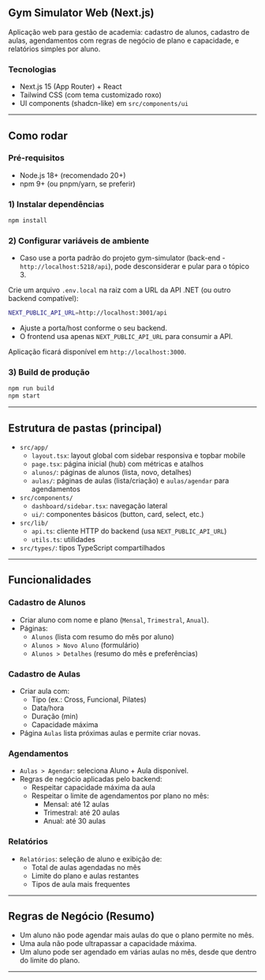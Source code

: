 ## Gym Simulator Web (Next.js)

Aplicação web para gestão de academia: cadastro de alunos, cadastro de aulas, agendamentos com regras de negócio de plano e capacidade, e relatórios simples por aluno.

### Tecnologias

- Next.js 15 (App Router) + React
- Tailwind CSS (com tema customizado roxo)
- UI components (shadcn-like) em `src/components/ui`

---

## Como rodar

### Pré-requisitos

- Node.js 18+ (recomendado 20+)
- npm 9+ (ou pnpm/yarn, se preferir)

### 1) Instalar dependências

```bash
npm install
```

### 2) Configurar variáveis de ambiente

- Caso use a porta padrão do projeto gym-simulator (back-end - `http://localhost:5218/api`), pode desconsiderar e pular para o tópico 3.

Crie um arquivo `.env.local` na raiz com a URL da API .NET (ou outro backend compatível):

```bash
NEXT_PUBLIC_API_URL=http://localhost:3001/api
```

- Ajuste a porta/host conforme o seu backend.
- O frontend usa apenas `NEXT_PUBLIC_API_URL` para consumir a API.

Aplicação ficará disponível em `http://localhost:3000`.

### 3) Build de produção

```bash
npm run build
npm start
```

---

## Estrutura de pastas (principal)

- `src/app/`
  - `layout.tsx`: layout global com sidebar responsiva e topbar mobile
  - `page.tsx`: página inicial (hub) com métricas e atalhos
  - `alunos/`: páginas de alunos (lista, novo, detalhes)
  - `aulas/`: páginas de aulas (lista/criação) e `aulas/agendar` para agendamentos
- `src/components/`
  - `dashboard/sidebar.tsx`: navegação lateral
  - `ui/`: componentes básicos (button, card, select, etc.)
- `src/lib/`
  - `api.ts`: cliente HTTP do backend (usa `NEXT_PUBLIC_API_URL`)
  - `utils.ts`: utilidades
- `src/types/`: tipos TypeScript compartilhados

---

## Funcionalidades

### Cadastro de Alunos

- Criar aluno com nome e plano (`Mensal`, `Trimestral`, `Anual`).
- Páginas:
  - `Alunos` (lista com resumo do mês por aluno)
  - `Alunos > Novo Aluno` (formulário)
  - `Alunos > Detalhes` (resumo do mês e preferências)

### Cadastro de Aulas

- Criar aula com:
  - Tipo (ex.: Cross, Funcional, Pilates)
  - Data/hora
  - Duração (min)
  - Capacidade máxima
- Página `Aulas` lista próximas aulas e permite criar novas.

### Agendamentos

- `Aulas > Agendar`: seleciona Aluno + Aula disponível.
- Regras de negócio aplicadas pelo backend:
  - Respeitar capacidade máxima da aula
  - Respeitar o limite de agendamentos por plano no mês:
    - Mensal: até 12 aulas
    - Trimestral: até 20 aulas
    - Anual: até 30 aulas

### Relatórios

- `Relatórios`: seleção de aluno e exibição de:
  - Total de aulas agendadas no mês
  - Limite do plano e aulas restantes
  - Tipos de aula mais frequentes

---

## Regras de Negócio (Resumo)

- Um aluno não pode agendar mais aulas do que o plano permite no mês.
- Uma aula não pode ultrapassar a capacidade máxima.
- Um aluno pode ser agendado em várias aulas no mês, desde que dentro do limite do plano.

---

